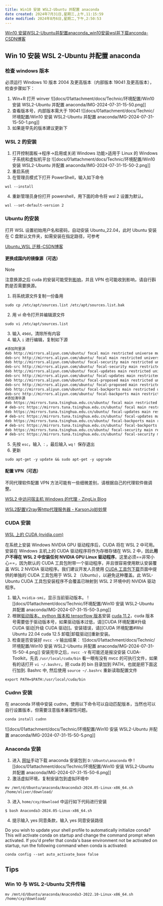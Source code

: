 ```yaml
---
title: Win10 安装 WSL2-Ubuntu 并配置 anaconda
date created: 2024年7月31日,星期三,上午,11:15:59
date modified: 2024年8月6日,星期二,下午,2:50:53
---
```


[Win10 安装WSL2-Ubuntu并配置anaconda_win10安装wsl并下载anconda-CSDN博客](https://blog.csdn.net/cosmic_potato/article/details/129135605)

## Win 10 安装 WSL 2-Ubuntu 并配置 anaconda

### 检查 windows 版本

必须运行 Windows 10 版本 2004 及更高版本（内部版本 19041 及更高版本），检查步骤如下：
1. Win+R 打开 winver
	![[docs/01attachment/docs/Technic/环境配置/Win10 安装 WSL2-Ubuntu 并配置 anaconda/IMG-2024-07-31-15-50.png]]
2. 查看版本号，内部版本需大于 19041
	![[docs/01attachment/docs/Technic/环境配置/Win10 安装 WSL2-Ubuntu 并配置 anaconda/IMG-2024-07-31-15-50-1.png]]
3. 如果是早先的版本建议更新下

### WSL 2 的安装

1. 打开控制面板->程序->启用或关闭 Windows 功能>适用于 Linux 的 Windows 子系统和虚拟机平台
	![[docs/01attachment/docs/Technic/环境配置/Win10 安装 WSL2-Ubuntu 并配置 anaconda/IMG-2024-07-31-15-50-2.png]]
2. 重启系统
3. 在管理员模式下打开 PowerShell，输入如下命令

```shell
wsl --install
```

4. 重新管理员身份打开 powershell，用下面的命令将 wsl 2 设置为默认。

```shell
wsl --set-default-version 2
```

### Ubuntu 的安装

打开 WSL 设置初始用户名和密码，自动安装 Ubuntu_22.04，此时 Ubuntu 安装在 C 盘默认文件夹，如需安装在指定路径，可参考

[Ubuntu_WSL 迁移-CSDN博客](https://blog.csdn.net/whitepu/article/details/136177105)

#### 更换成国内的镜像源（可选）

> [!NOTE]
> 注意换源之后 cuda 的安装可能受到[影响](https://blog.csdn.net/pazzn/article/details/125988205)，并且 VPN 也可能收到影响，请自行斟酌是否需要换源。

1. 将系统源文件复制一份备用

```shell
sudo cp /etc/apt/sources.list /etc/apt/sources.list.bak
```

2. 用 vi 命令打开并编辑源文件

```shell
sudo vi /etc/apt/sources.list
```

3. 输入 `49dd`，清除所有内容
4. 输入 `i` 进行编辑，复制如下源

```txt
#添加阿里源
deb http://mirrors.aliyun.com/ubuntu/ focal main restricted universe multiverse
deb-src http://mirrors.aliyun.com/ubuntu/ focal main restricted universe multiverse
deb http://mirrors.aliyun.com/ubuntu/ focal-security main restricted universe multiverse
deb-src http://mirrors.aliyun.com/ubuntu/ focal-security main restricted universe multiverse
deb http://mirrors.aliyun.com/ubuntu/ focal-updates main restricted universe multiverse
deb-src http://mirrors.aliyun.com/ubuntu/ focal-updates main restricted universe multiverse
deb http://mirrors.aliyun.com/ubuntu/ focal-proposed main restricted universe multiverse
deb-src http://mirrors.aliyun.com/ubuntu/ focal-proposed main restricted universe multiverse
deb http://mirrors.aliyun.com/ubuntu/ focal-backports main restricted universe multiverse
deb-src http://mirrors.aliyun.com/ubuntu/ focal-backports main restricted universe multiverse
#添加清华源
deb https://mirrors.tuna.tsinghua.edu.cn/ubuntu/ focal main restricted universe multiverse
# deb-src https://mirrors.tuna.tsinghua.edu.cn/ubuntu/ focal main restricted universe multiverse
deb https://mirrors.tuna.tsinghua.edu.cn/ubuntu/ focal-updates main restricted universe multiverse
# deb-src https://mirrors.tuna.tsinghua.edu.cn/ubuntu/ focal-updates main restricted universe multiverse
deb https://mirrors.tuna.tsinghua.edu.cn/ubuntu/ focal-backports main restricted universe multiverse
# deb-src https://mirrors.tuna.tsinghua.edu.cn/ubuntu/ focal-backports main restricted universe multiverse
deb https://mirrors.tuna.tsinghua.edu.cn/ubuntu/ focal-security main restricted universe multiverse
# deb-src https://mirrors.tuna.tsinghua.edu.cn/ubuntu/ focal-security main restricted universe multiverse multiversee
```

5. 先按 `esc`，输入 `：`，最后输入 `wq！` 保存退出
6. 更新

```shell
sudo apt-get -y update && sudo apt-get -y upgrade
```

#### 配置 VPN（可选）

不同代理软件配置 VPN 方法可能有一些细微差别，请根据自己的代理软件做调整。

[WSL2 中访问宿主机 Windows 的代理 - ZingLix Blog](https://zinglix.xyz/2020/04/18/wsl2-proxy/)

[WSL2配置V2ray等http代理服务器 - KarsonJo妙妙屋](https://www.karsonjo.com/wsl2%E9%85%8D%E7%BD%AEv2ray%E7%AD%89http%E4%BB%A3%E7%90%86%E6%9C%8D%E5%8A%A1%E5%99%A8/)

### CUDA 安装

[WSL 上的 CUDA (nvidia.com)](https://docs.nvidia.com/cuda/wsl-user-guide/index.html#cuda-support-for-wsl-2)

在系统上安装 Windows NVIDIA GPU 驱动程序后，CUDA 将在 WSL 2 中可用。安装在 Windows 主机上的 CUDA 驱动程序将作为存根存储在 WSL 2 中，因此**用户不得在 WSL 2 中安装任何 NVIDIA GPU Linux 驱动程序**。这里必须==非常小心==，因为默认的 CUDA 工具包附带一个驱动程序，并且很容易使用默认安装覆盖 WSL 2 NVIDIA 驱动程序。我们建议开发人员使用 [CUDA 工具包下载](https://developer.nvidia.com/cuda-downloads?target_os=Linux&target_arch=x86_64&Distribution=WSL-Ubuntu&target_version=2.0)页面中提供的单独的 CUDA 工具包用于 WSL 2 （Ubuntu），以避免这种覆盖。此 WSL-Ubuntu CUDA 工具包安装程序不会覆盖已映射到 WSL 2 环境中的 NVIDIA 驱动程序。

1. 输入 `nvidia-smi`，显示当前驱动版本。
	![[docs/01attachment/docs/Technic/环境配置/Win10 安装 WSL2-Ubuntu 并配置 anaconda/IMG-2024-07-31-15-50-3.png]]
2. 根据[驱动版本、python 版本和 tensorflow 版本](https://tensorflow.google.cn/install/source?hl=en#gpu)安装 [cuda 11.2](https://developer.nvidia.com/cuda-11.2.0-download-archive?target_os=Linux&target_arch=x86_64&target_distro=WSLUbuntu&target_version=20&target_type=debnetwork)，cuda 版本号需要低于驱动版本号，如果驱动版本过低，请[[CUDA 环境配置#升级 CUDA 驱动|升级 CUDA 驱动]]。安装错误，请[[CUDA 环境配置#Wsl Ubuntu 22.04 cuda 12.5 卸载|卸载驱动]]重新安装。
3. 检查是否安装好 `nvcc -V` 输出结果：
	![[docs/01attachment/docs/Technic/环境配置/Win10 安装 WSL2-Ubuntu 并配置 anaconda/IMG-2024-07-31-15-50-4.png]]
	安装完毕之后，`nvcc -V` 有可能还是报没安装 CUDA-Toolkit，先去 `/usr/local/cuda/bin` 看一眼有没有 nvcc 的可执行文件，如果有的话打开 `vi ~/.bashrc`，把 cuda 的 bin 目录加到 PATH，也就是把下面这行加到. Bashrc 中, 然后使用 `source ~/.bashrc` 重新读取配置文件

```shell
export PATH=$PATH:/usr/local/cuda/bin
```

### Cudnn 安装

在 anaconda 环境中安装 cudnn，使用以下命令可以自动匹配版本，当然也可以自行设置版本，但需要注意版本兼容性问题。

```python
conda install cudnn
```

![[docs/01attachment/docs/Technic/环境配置/Win10 安装 WSL2-Ubuntu 并配置 anaconda/IMG-2024-07-31-15-50-5.png]]

### Anaconda 安装

1. 进入 [网址](https://repo.anaconda.com/archive/)手动下载 anaconda 安装包到 `D:\Ubuntu\anaconda` 中
	![[docs/01attachment/docs/Technic/环境配置/Win10 安装 WSL2-Ubuntu 并配置 anaconda/IMG-2024-07-31-15-50-6.png]]
2. 激活虚拟环境，复制安装包到虚拟环境中

```shell
mv /mnt/d/Ubuntu/anaconda/Anaconda3-2024.05-Linux-x86_64.sh /home/oliver/download/
```

3. 进入 `home/cxy/download` 中运行如下代码进行安装

```shell
$ bash Anaconda3-2024.05-Linux-x86_64.sh
```

4. 提示输入 yes 同意条款，输入 yes 同意安装路径

Do you wish to update your shell profile to automatically initialize conda?
This will activate conda on startup and change the command prompt when activated.
If you'd prefer that conda's base environment not be activated on startup,
   run the following command when conda is activated:

```shell
conda config --set auto_activate_base false
```

## Tips

### Win 10 与 WSL 2-Ubuntu 文件传输

```shell
mv /mnt/d/Ubuntu/anaconda/Anaconda3-2022.10-Linux-x86_64.sh /home/cxy/download/
```